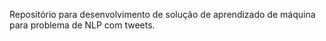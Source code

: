 Repositório para desenvolvimento de solução de aprendizado de máquina para problema de NLP com tweets.
